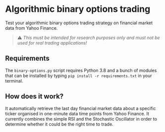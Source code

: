# Algorithmic binary options trading
Test your algorithmic binary options trading strategy on financial market data from Yahoo Finance.

> :warning: _This must be intended for research purposes only and must not be used for real trading applications!_

## Requirements
The `binary-options.py` script requires Python 3.8 and a bunch of modules that can be installed by typing `pip install -r requirements.txt` in your terminal.

## How does it work?
It automatically retrieve the last day financial market data about a specific ticker organised in one-minute data time points from Yahoo Finance. It currently combines the simple RSI and the Stochastic Oscillator in order to determine whether it could be the right time to trade.
